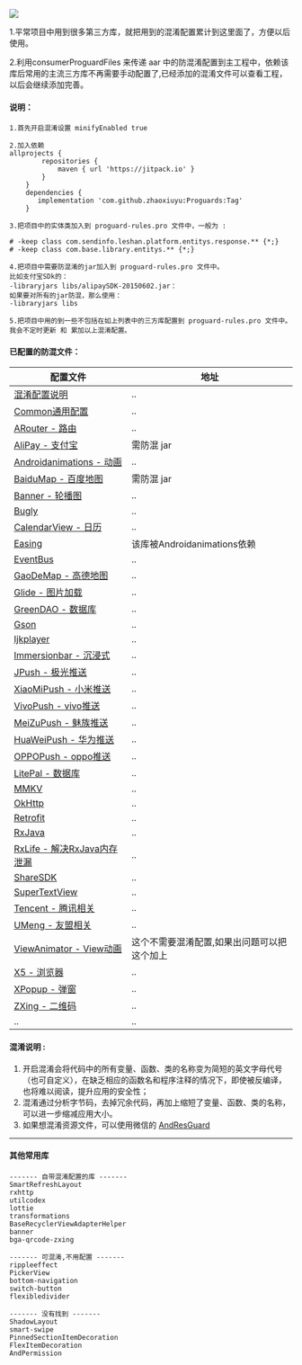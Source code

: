 [![](https://www.jitpack.io/v/zhaoxiuyu/Proguards.svg)](https://www.jitpack.io/#zhaoxiuyu/Proguards)

1.平常项目中用到很多第三方库，就把用到的混淆配置累计到这里面了，方便以后使用。

2.利用consumerProguardFiles 来传递 aar 中的防混淆配置到主工程中，依赖该库后常用的主流三方库不再需要手动配置了,已经添加的混淆文件可以查看工程，以后会继续添加完善。


#### 说明：
```
1.首先开启混淆设置 minifyEnabled true
```

```
2.加入依赖
allprojects {
        repositories {
			maven { url 'https://jitpack.io' }
		}
	}
	dependencies {
	   implementation 'com.github.zhaoxiuyu:Proguards:Tag'
	}
```

```
3.把项目中的实体类加入到 proguard-rules.pro 文件中，一般为 : 

# -keep class com.sendinfo.leshan.platform.entitys.response.** {*;}
# -keep class com.base.library.entitys.** {*;}
```


```
4.把项目中需要防混淆的jar加入到 proguard-rules.pro 文件中。
比如支付宝SDk的：
-libraryjars libs/alipaySDK-20150602.jar：
如果要对所有的jar防混，那么使用：
-libraryjars libs 
```

```
5.把项目中用的到一些不包括在如上列表中的三方库配置到 proguard-rules.pro 文件中。
我会不定时更新 和 累加以上混淆配置。
```

#### 已配置的防混文件：

配置文件 | 地址
---|---
[混淆配置说明](https://github.com/zhaoxiuyu/Proguards/blob/master/proguardslibrary/proguard-rules.pro) | ..
[Common通用配置](https://github.com/zhaoxiuyu/Proguards/blob/master/proguardslibrary/proguard-Common.pro) | ..
[ARouter - 路由](https://github.com/zhaoxiuyu/Proguards/blob/master/proguardslibrary/proguard-ARouter.pro) | ..
[AliPay - 支付宝](https://github.com/zhaoxiuyu/Proguards/blob/master/proguardslibrary/proguard-AliPay.pro) |需防混 jar
[Androidanimations - 动画](https://github.com/zhaoxiuyu/Proguards/blob/master/proguardslibrary/proguard-Androidanimations.pro) |..
[BaiduMap - 百度地图](https://github.com/zhaoxiuyu/Proguards/blob/master/proguardslibrary/proguard-BaiduMap.pro) |需防混 jar
[Banner - 轮播图](https://github.com/zhaoxiuyu/Proguards/blob/master/proguardslibrary/proguard-Banner.pro) | ..
[Bugly](https://github.com/zhaoxiuyu/Proguards/blob/master/proguardslibrary/proguard-Bugly.pro) | ..
[CalendarView - 日历](https://github.com/zhaoxiuyu/Proguards/blob/master/proguardslibrary/proguard-CalendarView.pro#L3) | ..
[Easing](https://github.com/zhaoxiuyu/Proguards/blob/master/proguardslibrary/proguard-Easing.pro#L2) | 该库被Androidanimations依赖
[EventBus](https://github.com/zhaoxiuyu/Proguards/blob/master/proguardslibrary/proguard-EventBus.pro) |..
[GaoDeMap - 高德地图](https://github.com/zhaoxiuyu/Proguards/blob/master/proguardslibrary/proguard-GaoDeMap.pro) | ..
[Glide - 图片加载](https://github.com/zhaoxiuyu/Proguards/blob/master/proguardslibrary/proguard-Glide.pro) | ..
[GreenDAO - 数据库](https://github.com/zhaoxiuyu/Proguards/blob/master/proguardslibrary/proguard-GreenDAO.pro) | ..
[Gson](https://github.com/zhaoxiuyu/Proguards/blob/master/proguardslibrary/proguard-Gson.pro) | ..
[Ijkplayer](https://github.com/zhaoxiuyu/Proguards/blob/master/proguardslibrary/proguard-Ijkplayer.pro) | ..
[Immersionbar - 沉浸式](https://github.com/zhaoxiuyu/Proguards/blob/master/proguardslibrary/proguard-Immersionbar.pro) | ..
[JPush - 极光推送](https://github.com/zhaoxiuyu/Proguards/blob/master/proguardslibrary/proguard-JPush.pro) | ..
[XiaoMiPush - 小米推送](https://github.com/zhaoxiuyu/Proguards/blob/master/proguardslibrary/proguard-XiaoMiPush.pro) | ..
[VivoPush - vivo推送](https://github.com/zhaoxiuyu/Proguards/blob/master/proguardslibrary/proguard-VivoPush.pro)     | ..
[MeiZuPush - 魅族推送](https://github.com/zhaoxiuyu/Proguards/blob/master/proguardslibrary/proguard-MeiZuPush.pro)|  ..
[HuaWeiPush - 华为推送](https://github.com/zhaoxiuyu/Proguards/blob/master/proguardslibrary/proguard-HuaWeiPush.pro) | ..
[OPPOPush - oppo推送](https://github.com/zhaoxiuyu/Proguards/blob/master/proguardslibrary/proguard-OPPOPush.pro) | ..
[LitePal - 数据库](https://github.com/zhaoxiuyu/Proguards/blob/master/proguardslibrary/proguard-LitePal.pro#L6) |..
[MMKV](https://github.com/zhaoxiuyu/Proguards/blob/master/proguardslibrary/proguard-MMKV.pro) |..
[OkHttp](https://github.com/zhaoxiuyu/Proguards/blob/master/proguardslibrary/proguard-OkHttp.pro) |..
[Retrofit](https://github.com/zhaoxiuyu/Proguards/blob/master/proguardslibrary/proguard-Retrofit.pro) |..
[RxJava](https://github.com/zhaoxiuyu/Proguards/blob/master/proguardslibrary/proguard-RxJava.pro) | ..
[RxLife - 解决RxJava内存泄漏](https://github.com/zhaoxiuyu/Proguards/blob/master/proguardslibrary/proguard-RxLife.pro) |..
[ShareSDK](https://github.com/zhaoxiuyu/Proguards/blob/master/proguardslibrary/proguard-ShareSDK.pro) |..
[SuperTextView](https://github.com/zhaoxiuyu/Proguards/blob/master/proguardslibrary/proguard-SuperTextView.pro) |..
[Tencent - 腾讯相关](https://github.com/zhaoxiuyu/Proguards/blob/master/proguardslibrary/proguard-Tencent.pro) | ..
[UMeng - 友盟相关](https://github.com/zhaoxiuyu/Proguards/blob/master/proguardslibrary/proguard-UMeng.pro) | ..
[ViewAnimator -  View动画](https://github.com/zhaoxiuyu/Proguards/blob/master/proguardslibrary/proguard-ViewAnimator.pro) | 这个不需要混淆配置,如果出问题可以把这个加上
[X5 - 浏览器](https://github.com/zhaoxiuyu/Proguards/blob/master/proguardslibrary/proguard-X5.pro) | ..
[XPopup - 弹窗](https://github.com/zhaoxiuyu/Proguards/blob/master/proguardslibrary/proguard-XPopup.pro) | ..
[ZXing - 二维码](https://github.com/zhaoxiuyu/Proguards/blob/master/proguardslibrary/proguard-ZXing.pro) | ..
.. | ..


#### 混淆说明 : 
1. 开启混淆会将代码中的所有变量、函数、类的名称变为简短的英文字母代号（也可自定义），在缺乏相应的函数名和程序注释的情况下，即使被反编译，也将难以阅读，提升应用的安全性；
2. 混淆通过分析字节码，去掉冗余代码，再加上缩短了变量、函数、类的名称，可以进一步缩减应用大小。
3. 如果想混淆资源文件，可以使用微信的 [AndResGuard](https://github.com/shwenzhang/AndResGuard)




---

#### 其他常用库
```
------- 自带混淆配置的库 -------
SmartRefreshLayout
rxhttp
utilcodex
lottie
transformations
BaseRecyclerViewAdapterHelper
banner
bga-qrcode-zxing
```

```
------- 可混淆,不用配置 -------
rippleeffect
PickerView
bottom-navigation
switch-button
flexibledivider
```

```
------- 没有找到 -------
ShadowLayout
smart-swipe
PinnedSectionItemDecoration
FlexItemDecoration
AndPermission
```



